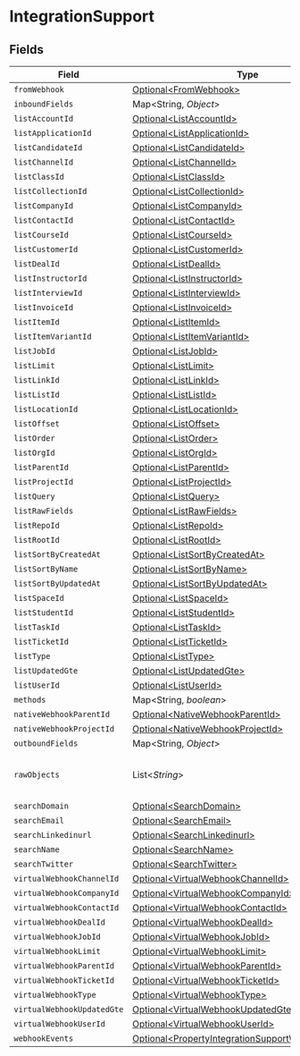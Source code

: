 # IntegrationSupport


## Fields

| Field                                                                                                                | Type                                                                                                                 | Required                                                                                                             | Description                                                                                                          |
| -------------------------------------------------------------------------------------------------------------------- | -------------------------------------------------------------------------------------------------------------------- | -------------------------------------------------------------------------------------------------------------------- | -------------------------------------------------------------------------------------------------------------------- |
| `fromWebhook`                                                                                                        | [Optional\<FromWebhook>](../../models/shared/FromWebhook.md)                                                         | :heavy_minus_sign:                                                                                                   | N/A                                                                                                                  |
| `inboundFields`                                                                                                      | Map\<String, *Object*>                                                                                               | :heavy_minus_sign:                                                                                                   | N/A                                                                                                                  |
| `listAccountId`                                                                                                      | [Optional\<ListAccountId>](../../models/shared/ListAccountId.md)                                                     | :heavy_minus_sign:                                                                                                   | N/A                                                                                                                  |
| `listApplicationId`                                                                                                  | [Optional\<ListApplicationId>](../../models/shared/ListApplicationId.md)                                             | :heavy_minus_sign:                                                                                                   | N/A                                                                                                                  |
| `listCandidateId`                                                                                                    | [Optional\<ListCandidateId>](../../models/shared/ListCandidateId.md)                                                 | :heavy_minus_sign:                                                                                                   | N/A                                                                                                                  |
| `listChannelId`                                                                                                      | [Optional\<ListChannelId>](../../models/shared/ListChannelId.md)                                                     | :heavy_minus_sign:                                                                                                   | N/A                                                                                                                  |
| `listClassId`                                                                                                        | [Optional\<ListClassId>](../../models/shared/ListClassId.md)                                                         | :heavy_minus_sign:                                                                                                   | N/A                                                                                                                  |
| `listCollectionId`                                                                                                   | [Optional\<ListCollectionId>](../../models/shared/ListCollectionId.md)                                               | :heavy_minus_sign:                                                                                                   | N/A                                                                                                                  |
| `listCompanyId`                                                                                                      | [Optional\<ListCompanyId>](../../models/shared/ListCompanyId.md)                                                     | :heavy_minus_sign:                                                                                                   | N/A                                                                                                                  |
| `listContactId`                                                                                                      | [Optional\<ListContactId>](../../models/shared/ListContactId.md)                                                     | :heavy_minus_sign:                                                                                                   | N/A                                                                                                                  |
| `listCourseId`                                                                                                       | [Optional\<ListCourseId>](../../models/shared/ListCourseId.md)                                                       | :heavy_minus_sign:                                                                                                   | N/A                                                                                                                  |
| `listCustomerId`                                                                                                     | [Optional\<ListCustomerId>](../../models/shared/ListCustomerId.md)                                                   | :heavy_minus_sign:                                                                                                   | N/A                                                                                                                  |
| `listDealId`                                                                                                         | [Optional\<ListDealId>](../../models/shared/ListDealId.md)                                                           | :heavy_minus_sign:                                                                                                   | N/A                                                                                                                  |
| `listInstructorId`                                                                                                   | [Optional\<ListInstructorId>](../../models/shared/ListInstructorId.md)                                               | :heavy_minus_sign:                                                                                                   | N/A                                                                                                                  |
| `listInterviewId`                                                                                                    | [Optional\<ListInterviewId>](../../models/shared/ListInterviewId.md)                                                 | :heavy_minus_sign:                                                                                                   | N/A                                                                                                                  |
| `listInvoiceId`                                                                                                      | [Optional\<ListInvoiceId>](../../models/shared/ListInvoiceId.md)                                                     | :heavy_minus_sign:                                                                                                   | N/A                                                                                                                  |
| `listItemId`                                                                                                         | [Optional\<ListItemId>](../../models/shared/ListItemId.md)                                                           | :heavy_minus_sign:                                                                                                   | N/A                                                                                                                  |
| `listItemVariantId`                                                                                                  | [Optional\<ListItemVariantId>](../../models/shared/ListItemVariantId.md)                                             | :heavy_minus_sign:                                                                                                   | N/A                                                                                                                  |
| `listJobId`                                                                                                          | [Optional\<ListJobId>](../../models/shared/ListJobId.md)                                                             | :heavy_minus_sign:                                                                                                   | N/A                                                                                                                  |
| `listLimit`                                                                                                          | [Optional\<ListLimit>](../../models/shared/ListLimit.md)                                                             | :heavy_minus_sign:                                                                                                   | N/A                                                                                                                  |
| `listLinkId`                                                                                                         | [Optional\<ListLinkId>](../../models/shared/ListLinkId.md)                                                           | :heavy_minus_sign:                                                                                                   | N/A                                                                                                                  |
| `listListId`                                                                                                         | [Optional\<ListListId>](../../models/shared/ListListId.md)                                                           | :heavy_minus_sign:                                                                                                   | N/A                                                                                                                  |
| `listLocationId`                                                                                                     | [Optional\<ListLocationId>](../../models/shared/ListLocationId.md)                                                   | :heavy_minus_sign:                                                                                                   | N/A                                                                                                                  |
| `listOffset`                                                                                                         | [Optional\<ListOffset>](../../models/shared/ListOffset.md)                                                           | :heavy_minus_sign:                                                                                                   | N/A                                                                                                                  |
| `listOrder`                                                                                                          | [Optional\<ListOrder>](../../models/shared/ListOrder.md)                                                             | :heavy_minus_sign:                                                                                                   | N/A                                                                                                                  |
| `listOrgId`                                                                                                          | [Optional\<ListOrgId>](../../models/shared/ListOrgId.md)                                                             | :heavy_minus_sign:                                                                                                   | N/A                                                                                                                  |
| `listParentId`                                                                                                       | [Optional\<ListParentId>](../../models/shared/ListParentId.md)                                                       | :heavy_minus_sign:                                                                                                   | N/A                                                                                                                  |
| `listProjectId`                                                                                                      | [Optional\<ListProjectId>](../../models/shared/ListProjectId.md)                                                     | :heavy_minus_sign:                                                                                                   | N/A                                                                                                                  |
| `listQuery`                                                                                                          | [Optional\<ListQuery>](../../models/shared/ListQuery.md)                                                             | :heavy_minus_sign:                                                                                                   | N/A                                                                                                                  |
| `listRawFields`                                                                                                      | [Optional\<ListRawFields>](../../models/shared/ListRawFields.md)                                                     | :heavy_minus_sign:                                                                                                   | N/A                                                                                                                  |
| `listRepoId`                                                                                                         | [Optional\<ListRepoId>](../../models/shared/ListRepoId.md)                                                           | :heavy_minus_sign:                                                                                                   | N/A                                                                                                                  |
| `listRootId`                                                                                                         | [Optional\<ListRootId>](../../models/shared/ListRootId.md)                                                           | :heavy_minus_sign:                                                                                                   | N/A                                                                                                                  |
| `listSortByCreatedAt`                                                                                                | [Optional\<ListSortByCreatedAt>](../../models/shared/ListSortByCreatedAt.md)                                         | :heavy_minus_sign:                                                                                                   | N/A                                                                                                                  |
| `listSortByName`                                                                                                     | [Optional\<ListSortByName>](../../models/shared/ListSortByName.md)                                                   | :heavy_minus_sign:                                                                                                   | N/A                                                                                                                  |
| `listSortByUpdatedAt`                                                                                                | [Optional\<ListSortByUpdatedAt>](../../models/shared/ListSortByUpdatedAt.md)                                         | :heavy_minus_sign:                                                                                                   | N/A                                                                                                                  |
| `listSpaceId`                                                                                                        | [Optional\<ListSpaceId>](../../models/shared/ListSpaceId.md)                                                         | :heavy_minus_sign:                                                                                                   | N/A                                                                                                                  |
| `listStudentId`                                                                                                      | [Optional\<ListStudentId>](../../models/shared/ListStudentId.md)                                                     | :heavy_minus_sign:                                                                                                   | N/A                                                                                                                  |
| `listTaskId`                                                                                                         | [Optional\<ListTaskId>](../../models/shared/ListTaskId.md)                                                           | :heavy_minus_sign:                                                                                                   | N/A                                                                                                                  |
| `listTicketId`                                                                                                       | [Optional\<ListTicketId>](../../models/shared/ListTicketId.md)                                                       | :heavy_minus_sign:                                                                                                   | N/A                                                                                                                  |
| `listType`                                                                                                           | [Optional\<ListType>](../../models/shared/ListType.md)                                                               | :heavy_minus_sign:                                                                                                   | N/A                                                                                                                  |
| `listUpdatedGte`                                                                                                     | [Optional\<ListUpdatedGte>](../../models/shared/ListUpdatedGte.md)                                                   | :heavy_minus_sign:                                                                                                   | N/A                                                                                                                  |
| `listUserId`                                                                                                         | [Optional\<ListUserId>](../../models/shared/ListUserId.md)                                                           | :heavy_minus_sign:                                                                                                   | N/A                                                                                                                  |
| `methods`                                                                                                            | Map\<String, *boolean*>                                                                                              | :heavy_minus_sign:                                                                                                   | N/A                                                                                                                  |
| `nativeWebhookParentId`                                                                                              | [Optional\<NativeWebhookParentId>](../../models/shared/NativeWebhookParentId.md)                                     | :heavy_minus_sign:                                                                                                   | N/A                                                                                                                  |
| `nativeWebhookProjectId`                                                                                             | [Optional\<NativeWebhookProjectId>](../../models/shared/NativeWebhookProjectId.md)                                   | :heavy_minus_sign:                                                                                                   | N/A                                                                                                                  |
| `outboundFields`                                                                                                     | Map\<String, *Object*>                                                                                               | :heavy_minus_sign:                                                                                                   | N/A                                                                                                                  |
| `rawObjects`                                                                                                         | List\<*String*>                                                                                                      | :heavy_minus_sign:                                                                                                   | objects that we map from in the integration                                                                          |
| `searchDomain`                                                                                                       | [Optional\<SearchDomain>](../../models/shared/SearchDomain.md)                                                       | :heavy_minus_sign:                                                                                                   | N/A                                                                                                                  |
| `searchEmail`                                                                                                        | [Optional\<SearchEmail>](../../models/shared/SearchEmail.md)                                                         | :heavy_minus_sign:                                                                                                   | N/A                                                                                                                  |
| `searchLinkedinurl`                                                                                                  | [Optional\<SearchLinkedinurl>](../../models/shared/SearchLinkedinurl.md)                                             | :heavy_minus_sign:                                                                                                   | N/A                                                                                                                  |
| `searchName`                                                                                                         | [Optional\<SearchName>](../../models/shared/SearchName.md)                                                           | :heavy_minus_sign:                                                                                                   | N/A                                                                                                                  |
| `searchTwitter`                                                                                                      | [Optional\<SearchTwitter>](../../models/shared/SearchTwitter.md)                                                     | :heavy_minus_sign:                                                                                                   | N/A                                                                                                                  |
| `virtualWebhookChannelId`                                                                                            | [Optional\<VirtualWebhookChannelId>](../../models/shared/VirtualWebhookChannelId.md)                                 | :heavy_minus_sign:                                                                                                   | N/A                                                                                                                  |
| `virtualWebhookCompanyId`                                                                                            | [Optional\<VirtualWebhookCompanyId>](../../models/shared/VirtualWebhookCompanyId.md)                                 | :heavy_minus_sign:                                                                                                   | N/A                                                                                                                  |
| `virtualWebhookContactId`                                                                                            | [Optional\<VirtualWebhookContactId>](../../models/shared/VirtualWebhookContactId.md)                                 | :heavy_minus_sign:                                                                                                   | N/A                                                                                                                  |
| `virtualWebhookDealId`                                                                                               | [Optional\<VirtualWebhookDealId>](../../models/shared/VirtualWebhookDealId.md)                                       | :heavy_minus_sign:                                                                                                   | N/A                                                                                                                  |
| `virtualWebhookJobId`                                                                                                | [Optional\<VirtualWebhookJobId>](../../models/shared/VirtualWebhookJobId.md)                                         | :heavy_minus_sign:                                                                                                   | N/A                                                                                                                  |
| `virtualWebhookLimit`                                                                                                | [Optional\<VirtualWebhookLimit>](../../models/shared/VirtualWebhookLimit.md)                                         | :heavy_minus_sign:                                                                                                   | N/A                                                                                                                  |
| `virtualWebhookParentId`                                                                                             | [Optional\<VirtualWebhookParentId>](../../models/shared/VirtualWebhookParentId.md)                                   | :heavy_minus_sign:                                                                                                   | N/A                                                                                                                  |
| `virtualWebhookTicketId`                                                                                             | [Optional\<VirtualWebhookTicketId>](../../models/shared/VirtualWebhookTicketId.md)                                   | :heavy_minus_sign:                                                                                                   | N/A                                                                                                                  |
| `virtualWebhookType`                                                                                                 | [Optional\<VirtualWebhookType>](../../models/shared/VirtualWebhookType.md)                                           | :heavy_minus_sign:                                                                                                   | N/A                                                                                                                  |
| `virtualWebhookUpdatedGte`                                                                                           | [Optional\<VirtualWebhookUpdatedGte>](../../models/shared/VirtualWebhookUpdatedGte.md)                               | :heavy_minus_sign:                                                                                                   | N/A                                                                                                                  |
| `virtualWebhookUserId`                                                                                               | [Optional\<VirtualWebhookUserId>](../../models/shared/VirtualWebhookUserId.md)                                       | :heavy_minus_sign:                                                                                                   | N/A                                                                                                                  |
| `webhookEvents`                                                                                                      | [Optional\<PropertyIntegrationSupportWebhookEvents>](../../models/shared/PropertyIntegrationSupportWebhookEvents.md) | :heavy_minus_sign:                                                                                                   | N/A                                                                                                                  |